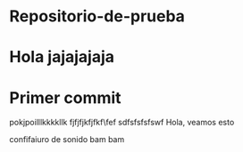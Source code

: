 # Repositorio-de-prueba
# Hola jajajajaja
# Primer commit

pokjpoilllkkkkllk
fjfjfjkfjfkf\fef
sdfsfsfsfswf
Hola, veamos esto


confifaiuro de sonido bam bam